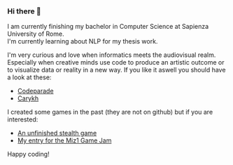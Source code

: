 ### Hi there 👋
I am currently finishing my bachelor in Computer Science at Sapienza University of Rome.<br>
I'm currently learning about NLP for my thesis work.<br>

I'm very curious and love when informatics meets the audiovisual realm. Especially when creative minds use code to produce an artistic outcome or to visualize data or reality in a new way. If you like it aswell you should have a look at these:
  * [Codeparade](https://www.youtube.com/channel/UCrv269YwJzuZL3dH5PCgxUw)
  * [Carykh](https://www.youtube.com/watch?v=nA3YOFUCn4U)
 
I created some games in the past (they are not on github) but if you are interested:
  * [An unfinished stealth game](https://www.newgrounds.com/portal/view/717126)
  * [My entry for the Miz1 Game Jam](https://itch.io/jam/miz-jam-1/rate/732511)
 
Happy coding! 
<!--
**leoli51/leoli51** is a ✨ _special_ ✨ repository because its `README.md` (this file) appears on your GitHub profile.

Here are some ideas to get you started:

- 🔭 I’m currently working on ...
- 🌱 I’m currently learning ...
- 👯 I’m looking to collaborate on ...
- 🤔 I’m looking for help with ...
- 💬 Ask me about ...
- 📫 How to reach me: ...
- 😄 Pronouns: ...
- ⚡ Fun fact: ...
-->
